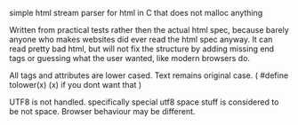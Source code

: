 simple html stream parser for html in C that does not malloc anything


Written from practical tests rather then the actual html spec,
because barely anyone who makes websites did ever read the html spec anyway.
It can read pretty bad html, but will not fix the structure by adding missing end tags
or guessing what the user wanted, like modern browsers do.

All tags and attributes are lower cased. Text remains original case.
( #define tolower(x) (x)  if you dont want that )

UTF8 is not handled. specifically special utf8 space stuff is considered to be not space.
Browser behaviour may be different.
